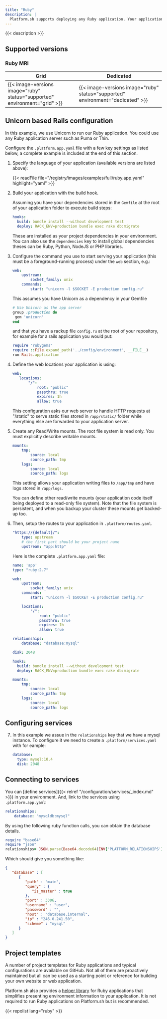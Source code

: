 ```yaml
---
title: "Ruby"
description: |
  Platform.sh supports deploying any Ruby application. Your application can use any Ruby application server such as Unicorn or Puma and deploying a Rails or a Sinatra app is very straight forward.
---
```


{{< description >}}

## Supported versions

### Ruby MRI

| **Grid** | **Dedicated** |
|----------------------------------|---------------|
|  {{< image-versions image="ruby" status="supported" environment="grid" >}} | {{< image-versions image="ruby" status="supported" environment="dedicated" >}} |

## Unicorn based Rails configuration

In this example, we use Unicorn to run our Ruby application. You could use any Ruby application server such as Puma or Thin.

Configure the `.platform.app.yaml` file with a few key settings as listed below, a complete example is included at the end of this section.

1. Specify the language of your application (available versions are listed above):

    {{< readFile file="/registry/images/examples/full/ruby.app.yaml" highlight="yaml" >}}

2. Build your application with the build hook.

    Assuming you have your  dependencies stored in the `Gemfile` at the root of your application folder to execute build steps:

    ```yaml
    hooks:
      build: bundle install --without development test
      deploy: RACK_ENV=production bundle exec rake db:migrate
    ```

    These are installed as your project dependencies in your environment. You can also use the `dependencies` key to install global dependencies theses can be Ruby, Python, NodeJS or PHP libraries.

3. Configure the command you use to start serving your application (this must be a foreground-running process) under the `web` section, e.g.:

    ```yaml
    web:
        upstream:
            socket_family: unix
        commands:
            start: "unicorn -l $SOCKET -E production config.ru"
    ```

    This assumes you have Unicorn as a dependency in your Gemfile

     ```ruby
    # Use Unicorn as the app server
    group :production do
      gem 'unicorn'
    end
    ```

    and that you have a rackup file `config.ru` at the root of your repository, for example for a rails application you would put:

    ```ruby
    require "rubygems"
    require ::File.expand_path('../config/environment', __FILE__)
    run Rails.application
    ```

4. Define the web locations your application is using:

    ```yaml
    web:
       locations:
           "/":
               root: "public"
               passthru: true
               expires: 1h
               allow: true
    ```

    This configuration asks our web server to handle HTTP requests at "/static" to serve static files stored in `/app/static/` folder while everything else are forwarded to your application server.

5. Create any Read/Write mounts. The root file system is read only. You must explicitly describe writable mounts.

    ```yaml
    mounts:
        tmp:
            source: local
            source_path: tmp
        logs:
            source: local
            source_path: logs
    ```

    This setting allows your application writing files to `/app/tmp` and have logs stored in `/app/logs`.

    You can define other read/write mounts (your application code itself being deployed to a read-only file system). Note that the file system is persistent, and when you backup your cluster these mounts get backed-up too.

6. Then, setup the routes to your application in `.platform/routes.yaml`.

    ```yaml
    "https://{default}/":
        type: upstream
        # the first part should be your project name
        upstream: "app:http"
    ```

    Here is the complete `.platform.app.yaml` file:

    ```yaml
    name: 'app'
    type: "ruby:2.7"

    web:
        upstream:
            socket_family: unix
        commands:
            start: "unicorn -l $SOCKET -E production config.ru"

        locations:
            "/":
                root: "public"
                passthru: true
                expires: 1h
                allow: true

    relationships:
        database: "database:mysql"

    disk: 2048

    hooks:
      build: bundle install --without development test
      deploy: RACK_ENV=production bundle exec rake db:migrate

    mounts:
        tmp:
            source: local
            source_path: tmp
        logs:
            source: local
            source_path: logs
    ```

## Configuring services

7. In this example we assue in the `relationships` key that we have a mysql instance. To configure it we need to create a `.platform/services.yaml` with for eample:

    ```yaml
    database:
      type: mysql:10.4
      disk: 2048
    ```

## Connecting to services

You can [define services]({{< relref "/configuration/services/_index.md" >}}) in your environment. And, link to the services using `.platform.app.yaml`:

```yaml
relationships:
    database: "mysqldb:mysql"
```

By using the following ruby function calls, you can obtain the database details.

```ruby
require "base64"
require "json"
relationships= JSON.parse(Base64.decode64(ENV['PLATFORM_RELATIONSHIPS']))
```

Which should give you something like:

```json
{
   "database" : [
      {
         "path" : "main",
         "query" : {
            "is_master" : true
         },
         "port" : 3306,
         "username" : "user",
         "password" : "",
         "host" : "database.internal",
         "ip" : "246.0.241.50",
         "scheme" : "mysql"
      }
   ]
}
```

## Project templates

A number of project templates for Ruby applications and typical configurations are available on GitHub.  Not all of them are proactively maintained but all can be used as a starting point or reference for building your own website or web application.

Platform.sh also provides a [helper library](https://github.com/platformsh/platformsh-ruby-helper) for Ruby applications that simplifies presenting environment information to your application.  It is not required to run Ruby applications on Platform.sh but is recommended.

{{< repolist lang="ruby" >}}
